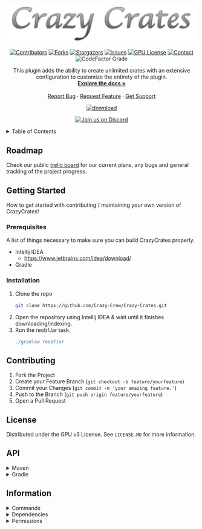 [![crazycrates](https://raw.githubusercontent.com/RyderBelserion/Assets/main/crazycrew/banners/CrazyCrates.png)](https://modrinth.com/plugin/crazycrates)

<div align="center">

[![Contributors][contributors-shield]][contributors-url]
[![Forks][forks-shield]][forks-url]
[![Stargazers][stars-shield]][stars-url]
[![Issues][issues-shield]][issues-url]
[![GPU License][license-shield]][license-url]
[![Contact][discord-shield]][discord-url]
![CodeFactor Grade](https://img.shields.io/codefactor/grade/github/crazy-crew/crazycrates/features/multi-platform?style=for-the-badge)

  <p align="center">
    This plugin adds the ability to create unlimited crates with an extensive configuration to customize the entirety of the plugin.
    <br />
    <a href="https://github.com/Crazy-Crew/Crazy-Crates/wiki"><strong>Explore the docs »</strong></a>
    <br />
    <br />
    <a href="https://github.com/Crazy-Crew/Crazy-Crates/issues">Report Bug</a>
    ·
    <a href="https://github.com/Crazy-Crew/Crazy-Crates/discussions/categories/feature-rquests">Request Feature</a>
    ·
    <a href="https://github.com/Crazy-Crew/Crazy-Crates/discussions/categories/support">Get Support</a>
  </p>
  
  [![download](https://github.com/modrinth/art/blob/main/Branding/Badge/badge-dark__184x72.png)](https://modrinth.com/plugin/crazycrates)

  [![Join us on Discord](https://discord.com/api/guilds/182615261403283459/widget.png?style=banner2)](https://purpurmc.org/discord)

</div>

<!-- TABLE OF CONTENTS -->
<details>
  <summary>Table of Contents</summary>
  <ol>
    <li>
      <a href="#getting-started">Getting Started</a>
      <ul>
        <li><a href="#prerequisites">Prerequisites</a></li>
        <li><a href="#installation">Installation</a></li>
      </ul>
    </li>
    <li><a href="#roadmap">Roadmap</a></li>
    <li><a href="#contributing">Contributing</a></li>
    <li><a href="#license">License</a></li>
    <li><a href="#api">API</a></li>
  </ol>
</details>

## Roadmap
Check our public [trello board](https://trello.com/b/AJvEmcbL) for our current plans, any bugs and general tracking of the project progress.

## Getting Started

How to get started with contributing / maintaining your own version of CrazyCrates!

### Prerequisites

A list of things necessary to make sure you can build CrazyCrates properly.
* Intellij IDEA
    * https://www.jetbrains.com/idea/download/
* Gradle

### Installation

1. Clone the repo
   ```sh
   git clone https://github.com/Crazy-Crew/Crazy-Crates.git
   ```
2. Open the repository using Intellij IDEA & wait until it finishes downloading/indexing.
3. Run the reobfJar task.
   ```gradle
   ./gradlew reobfJar
   ```

## Contributing

1. Fork the Project
2. Create your Feature Branch (`git checkout -b feature/yourfeature`)
3. Commit your Changes (`git commit -m 'your amazing feature.'`)
4. Push to the Branch (`git push origin feature/yourfeature`)
5. Open a Pull Request

## License

Distributed under the GPU v3 License. See `LICENSE.MD` for more information.

## API

<details>
  <summary>Maven</summary>

   ```
   <repository>
        <id>crazycrew</id>
        <url>https://repo.badbones69.com/snapshots</url>
   </repository>
  ```
  ```
  <dependency>
      <groupId>com.crazycrates</groupId>
      <artifactId>crazycrates-api</artifactId>
      <version>2.11.1-SNAPSHOT</version>
      <scope>provided</scope>
   </dependency>
  ```

</details>

<details>
  <summary>Gradle</summary>

  ```
   repositories {
       maven("https://repo.badbones69.com/snapshots")
   }
  ```

  ```
   dependencies {
       compileOnly("com.crazycrates:crazycrates-api:2.11.1-SNAPSHOT")
   }
  ```

</details>

## Information
<details>
  <summary>Commands</summary>
  
  <center> <a href="https://github.com/Crazy-Crew/Crazy-Crates/wiki/Commands-and-Permissions">https://github.com/Crazy-Crew/Crazy-Crates/wiki/Commands-and-Permissions</a> </center>
</details>

<details>
  <summary>Dependencies</summary>
  None
</details>

<details>
  <summary>Permissions</summary>

  <center> <a href="https://github.com/Crazy-Crew/Crazy-Crates/wiki/Commands-and-Permissions">https://github.com/Crazy-Crew/Crazy-Crates/wiki/Commands-and-Permissions</a> </center>
</details>

[discord-shield]: https://img.shields.io/discord/182615261403283459.svg?style=for-the-badge
[discord-url]: https://discord.badbones69.com

[contributors-shield]: https://img.shields.io/github/contributors/Crazy-Crew/Crazy-Crates.svg?style=for-the-badge
[contributors-url]: https://github.com/Crazy-Crew/Crazy-Crates/graphs/contributors
[forks-shield]: https://img.shields.io/github/forks/Crazy-Crew/Crazy-Crates.svg?style=for-the-badge
[forks-url]: https://github.com/Crazy-Crew/Crazy-Crates/network/members
[stars-shield]: https://img.shields.io/github/stars/Crazy-Crew/Crazy-Crates.svg?style=for-the-badge
[stars-url]: https://github.com/Crazy-Crew/Crazy-Crates/stargazers
[issues-shield]: https://img.shields.io/github/issues/Crazy-Crew/Crazy-Crates.svg?style=for-the-badge
[issues-url]: https://github.com/Crazy-Crew/Crazy-Crates/issues
[license-shield]: https://img.shields.io/github/license/Crazy-Crew/Crazy-Crates.svg?style=for-the-badge
[license-url]: https://github.com/Crazy-Crew/Crazy-Crates/blob/master/LICENSE.MD
